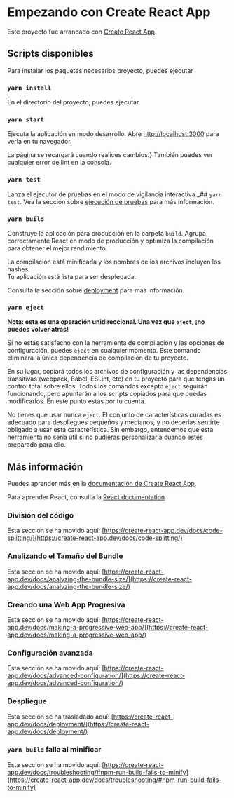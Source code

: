 # Empezando con Create React App

Este proyecto fue arrancado con [Create React App](https://github.com/facebook/create-react-app).

## Scripts disponibles

Para instalar los paquetes necesarios proyecto, puedes ejecutar

### `yarn install`

En el directorio del proyecto, puedes ejecutar

### `yarn start`

Ejecuta la aplicación en modo desarrollo.
Abre [http://localhost:3000](http://localhost:3000) para verla en tu navegador.

La página se recargará cuando realices cambios.\}
También puedes ver cualquier error de lint en la consola.

### `yarn test`

Lanza el ejecutor de pruebas en el modo de vigilancia interactiva.\_## `yarn test`.
Vea la sección sobre [ejecución de pruebas](https://create-react-app.dev/docs/running-tests/) para más información.

### `yarn build`

Construye la aplicación para producción en la carpeta `build`.
Agrupa correctamente React en modo de producción y optimiza la compilación para obtener el mejor rendimiento.

La compilación está minificada y los nombres de los archivos incluyen los hashes.\
Tu aplicación está lista para ser desplegada.

Consulta la sección sobre [deployment](https://create-react-app.dev/docs/deployment/) para más información.

### `yarn eject`

**Nota: esta es una operación unidireccional. Una vez que `eject`, ¡no puedes volver atrás!**

Si no estás satisfecho con la herramienta de compilación y las opciones de configuración, puedes `eject` en cualquier momento. Este comando eliminará la única dependencia de compilación de tu proyecto.

En su lugar, copiará todos los archivos de configuración y las dependencias transitivas (webpack, Babel, ESLint, etc) en tu proyecto para que tengas un control total sobre ellos. Todos los comandos excepto `eject` seguirán funcionando, pero apuntarán a los scripts copiados para que puedas modificarlos. En este punto estás por tu cuenta.

No tienes que usar nunca `eject`. El conjunto de características curadas es adecuado para despliegues pequeños y medianos, y no deberías sentirte obligado a usar esta característica. Sin embargo, entendemos que esta herramienta no sería útil si no pudieras personalizarla cuando estés preparado para ello.

## Más información

Puedes aprender más en la [documentación de Create React App](https://create-react-app.dev/docs/getting-started/).

Para aprender React, consulta la [React documentation](https://reactjs.org/).

### División del código

Esta sección se ha movido aquí: [https://create-react-app.dev/docs/code-splitting/](https://create-react-app.dev/docs/code-splitting/)

### Analizando el Tamaño del Bundle

Esta sección se ha movido aquí: [https://create-react-app.dev/docs/analyzing-the-bundle-size/](https://create-react-app.dev/docs/analyzing-the-bundle-size/)

### Creando una Web App Progresiva

Esta sección se ha movido aquí: [https://create-react-app.dev/docs/making-a-progressive-web-app/](https://create-react-app.dev/docs/making-a-progressive-web-app/)

### Configuración avanzada

Esta sección se ha movido aquí: [https://create-react-app.dev/docs/advanced-configuration/](https://create-react-app.dev/docs/advanced-configuration/)


### Despliegue

Esta sección se ha trasladado aquí: [https://create-react-app.dev/docs/deployment/](https://create-react-app.dev/docs/deployment/)

### `yarn build` falla al minificar

Esta sección se ha movido aquí: [https://create-react-app.dev/docs/troubleshooting/#npm-run-build-fails-to-minify](https://create-react-app.dev/docs/troubleshooting/#npm-run-build-fails-to-minify)